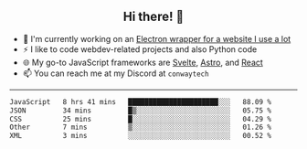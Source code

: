 <h2 align="center">Hi there! 👋</h2>

- 🔭 I'm currently working on an [Electron wrapper for a website I use a lot](https://github.com/ConwayTech-Dev/MyPolyPlus)
- ⚡ I like to code webdev-related projects and also Python code
- 🌐 My go-to JavaScript frameworks are [Svelte](https://svelte.dev/), [Astro](https://astro.build/), and [React](https://react.dev/)
- 📫 You can reach me at my Discord at <code>conwaytech</code>

***

<!--START_SECTION:waka-->

```txt
JavaScript   8 hrs 41 mins   ██████████████████████░░░   88.09 %
JSON         34 mins         █▒░░░░░░░░░░░░░░░░░░░░░░░   05.75 %
CSS          25 mins         █░░░░░░░░░░░░░░░░░░░░░░░░   04.29 %
Other        7 mins          ▒░░░░░░░░░░░░░░░░░░░░░░░░   01.26 %
XML          3 mins          ░░░░░░░░░░░░░░░░░░░░░░░░░   00.52 %
```

<!--END_SECTION:waka-->
